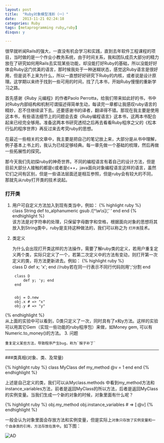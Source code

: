 ```yaml
---
layout: post
title:  "Ruby对象模型浅析（一）"
date:   2013-11-21 02:24:18
categories: Ruby
tags: [metaprogramming ruby,ruby]
disqus: y      

---
```

很早就听闻Rails的强大，一直没有机会学习和实践，直到去年软件工程课程的项目，当时做的是一个作业小教务系统，由于时间关系，我和团队成员大部分的精力放在了研究如何用Rails去实现某些功能，却没能打好Ruby的基础，所以没能好好体会Ruby这门优美的语言，那时候我处于一种迷糊状态，感觉这Ruby语言是很好用，但是说不上来为什么，所以一直想好好研究下Ruby的内核，或者说是设计原理。这学期以来终于找到一些可用的时间，找了几本书，开始Ruby慢慢的重新学习之路。

首先感谢《Ruby 元编程》的作者Paolo Perrotta，给我们带来如此好的书，书中对Ruby内部结构和机制可谓描述得简单生动，每读完一章都让我感叹ruby语言的精妙，忍不住继续读下去。还要感谢书的译者，翻译得不错。那现在我主要是使用这本书，有些语法细节上的问题会去查《Ruby编程语言》这本书，这两本书配合起来已经完全够用。准备这两本书研究透彻之后再去看看Ruby程序之父的《松本行弘的程序世界》再反过来去考究ruby的思想。

在最近一些相关的文章中，我主要是把自己的笔记放上来，大部分是从书中理解，例子基本上书上的，我认为已经足够经典。每一章先做一个基础的梳理，然后再做一些拓展性的探究。

那今天我们先初探ruby的神奇世界。不同的编程语言有着自己的设计方法，但是目前大部分人接触的都是c或者是c++，java面向对象编程语言这样的语言，虽然它们之间有区别，但是一些语法层面还是相互参照，但是ruby会有较大的不同，那就先从ruby打开类的技术说起。


### 打开类
1. 用户可自定义方法加入到现有类当中，例如：
 {% highlight ruby %}     
		class String
			def to_alphanumeric
				gsub /[^\w\s]/,’ ‘
			end
		end 
{% endhighlight %}   
该方法是对字符串的处理，只保留字母数字和空格，根据面向对象的思想将其放入到String类中，ruby是支持这种做法的，我们可以称之为 `打开类`技术。
2. 类定义

	为什么会出现打开类这样的方法操作，需要了解ruby类的定义，若用户重复定义两个类，实际只定义了一个，若第二次定义中的方法有变动，则打开第一次定义的类，将方法更新进去。例如：
   {% highlight ruby %}   
		class D
			def x; 'x'; end   //ruby若在同一行表示不同行代码则用';'分割
		end
		
		class D
			def y; 'y; end
		end
		
		
		obj = D.new
		obj.x # => "x"
		obj.y # => "y"
		
 {% endhighlight %}		 
从上面的实验中可以看到，D类只定义了一次，同时具有了x和y方法。这样的实验可以用其它Gem（实现一些功能的ruby程序包）来做，如Money gem, 可以有Numeric.to_money()的方法。
3. 问题
	
	重复定义某些方法，导致程序产生bug，称为`猴子补丁`
	
		
	
 	
---
###类真相(对象、类、及常量)     

  {% highlight ruby %} 
	class MyClass
		def my_method
			@v = 1
		end
	end
	{% endhighlight %}
	
上述是自己定义的类，我们可以从Myclass.methods 中看到my_method方法和instance_variables方法，前者是返回MyClass的所以方法，后者是返回MyClass的实例变量。当我们生成一个新的对象的时候，对象里面有什么呢？   

   {% highlight ruby %} 
	obj.my_method
	obj.instance_variables # => [:@v]
 	{% endhighlight %}
                                                           

一般会认为对象里面会存放方法和实例变量，但是实际上`对象只存放了实例变量和一个自身类的引用，方法存放在类中`。如下图：
                                                      
![AD](https://dl.dropboxusercontent.com/u/71643374/%E7%AC%94%E8%AE%B0%E6%8F%92%E5%9B%BE/ruby%E5%85%83%E7%BC%96%E7%A8%8B/%E5%AF%B9%E8%B1%A1%E3%80%81%E7%B1%BB%E3%80%81%E6%96%B9%E6%B3%95%E5%92%8C%E5%AE%9E%E4%BE%8B%E5%8F%98%E9%87%8F%E7%9A%84%E5%85%B3%E7%B3%BB.png)

